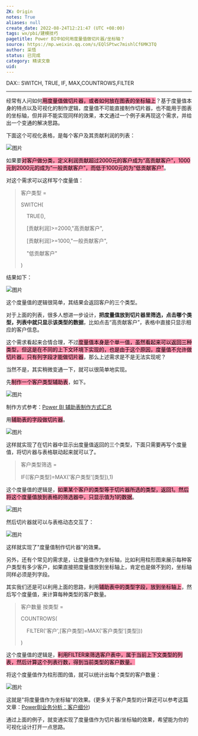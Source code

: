 ```yaml
---
ZK: Origin
notes: True
aliases: null
create_date: 2022-08-24T12:21:47 (UTC +08:00)
tags: wx/pbi/建模技巧
pagetitle: Power BI中如何用度量值做切片器/坐标轴？
source: https://mp.weixin.qq.com/s/EQlSPtwc7mishlCf6MK3TQ
author: 采悟
status: 已完成
category: 精读文章
uid: 
---
```


DAX:: SWITCH, TRUE, IF, MAX,COUNTROWS,FILTER

---

经常有人问如何<mark style="background: #FF5582A6;">用度量值做切片器，或者如何放在图表的坐标轴上</mark>？基于度量值本身的特点以及可视化的制作逻辑，度量值不可能直接制作切片器，也不能用于图表的坐标轴，但并非不能实现同样的效果，本文通过一个例子来再现这个需求，并给出一个变通的解决思路。

下面这个可视化表格，是每个客户及其贡献利润的列表：

![图片](https://mmbiz.qpic.cn/mmbiz_png/aHEbZtANQJMs8LVkF6Jw9LMkbFBc3wbramUgHsibK6t9YefKGKp7A2s4atbDxlJu5yyfpSvf99KBI9HOVtBayJw/640?wx_fmt=png&wxfrom=5&wx_lazy=1&wx_co=1)

如果要<mark style="background: #FF5582A6;">对客户做分类，定义利润贡献超过2000元的客户成为“高贡献客户”，1000元到2000元的成为“一般贡献客户”，而低于1000元的为“低贡献客户”</mark>。

对这个需求可以这样写个度量值：

> 客户类型 =
> 
> SWITCH(
> 
>     TRUE(),
> 
>     \[贡献利润\]>=2000,"高贡献客户",
> 
>     \[贡献利润\]>=1000,"一般贡献客户",
> 
>     "低贡献客户"
> 
> )

结果如下：

![图片](https://mmbiz.qpic.cn/mmbiz_png/aHEbZtANQJMs8LVkF6Jw9LMkbFBc3wbrlZ15o5nrT1Ps7tBtTydEa8EdcZ2u07uO3busMprVK9qK8CJrmSV9sw/640?wx_fmt=png&wxfrom=5&wx_lazy=1&wx_co=1)

这个度量值的逻辑很简单，其结果会返回客户的三个类型。  

对于上面的列表，很多人想进一步设计，**把度量值放到切片器里筛选，点击哪个类型，列表中就只显示该类型的数据**，比如点击“高贡献客户”，表格中直接只显示相应的客户信息。  

这个需求看起来合情合理，不过<mark style="background: #FF5582A6;">度量值本身是个单一值，虽然看起来可以返回三种类型，但这是在不同的上下文环境下实现的，也是由于这个原因，度量值不允许做切片器，只有列字段才能做切片器</mark>，那么上述需求是不是无法实现呢？

当然不是，其实稍微变通一下，就可以很简单地实现。

先<mark style="background: #FF5582A6;">制作一个客户类型辅助表</mark>，如下。  

![图片](https://mmbiz.qpic.cn/mmbiz_png/aHEbZtANQJMs8LVkF6Jw9LMkbFBc3wbryBG6ABz7YWw55PJnOYT4ic4ibT5TtazBNIwXWQCY5pWGRhCHaCSkwUBw/640?wx_fmt=png&wxfrom=5&wx_lazy=1&wx_co=1)

制作方式参考：[Power BI 辅助表制作方式汇总](http://mp.weixin.qq.com/s?__biz=MzA4MzQwMjY4MA==&mid=2484071809&idx=1&sn=9e8f4916082c32cc0291a2e4e565f1fd&chksm=8e0c4756b97bce4087ec53dfb6e5380e7cb0662e73fa070f831e4283095505a5aced233e59c8&scene=21#wechat_redirect)  

用<mark style="background: #FF5582A6;">辅助表的字段做切片器</mark>。

![图片](https://mmbiz.qpic.cn/mmbiz_png/aHEbZtANQJMs8LVkF6Jw9LMkbFBc3wbraqIQafbfw2fbh9JqhKzdLNHY3EGKsBkHAiafgN8mNt6Apbq7IxwMKQw/640?wx_fmt=png&wxfrom=5&wx_lazy=1&wx_co=1)

这样就实现了在切片器中显示出度量值返回的三个类型，下面只需要再写个度量值，将切片器与表格联动起来就可以了。

> 客户类型筛选 \=
> 
> IF(\[客户类型\]=MAX('客户类型'\[类型\]),1)

这个度量值的逻辑是，<mark style="background: #FF5582A6;">如果某个客户的类型等于切片器所选的类型，返回1。然后将这个度量值放到表格的筛选器中，只显示值为1的数据</mark>。  

![图片](https://mmbiz.qpic.cn/mmbiz_png/aHEbZtANQJMs8LVkF6Jw9LMkbFBc3wbrlVOxhmCmNCnnpEN0Y85Z0fhMibGUibaIGtNBIKGOmhx9EGY98QoE8BQA/640?wx_fmt=png&wxfrom=5&wx_lazy=1&wx_co=1)

然后切片器就可以与表格动态交互了：  

![图片](https://mmbiz.qpic.cn/mmbiz_gif/aHEbZtANQJMs8LVkF6Jw9LMkbFBc3wbrqRFSW5oJnFGqVshHpepucSgMY83K4JJPLnY0LVNTR76abwkPRImygQ/640?wx_fmt=gif&wxfrom=5&wx_lazy=1)

这样就实现了"度量值制作切片器"的效果。

另外，还有个常见的需求是，让度量值作为坐标轴，比如利用柱形图来展示每种客户类型有多少客户，如果直接把度量值放到坐标轴上，肯定也是做不到的，坐标轴同样必须是列字段。  

其实我们还是可以利用上面的思路，利用<mark style="background: #FF5582A6;">辅助表中的类型字段，放到坐标轴上</mark>，然后写个度量值，来计算每种类型的客户数量。

> 客户数量 按类型 = 
> 
> COUNTROWS(
> 
>     FILTER('客户',\[客户类型\]=MAX('客户类型'\[类型\]))
> 
> )

这个度量值的逻辑是，<mark style="background: #FF5582A6;">利用FILTER来筛选客户表中，属于当前上下文类型的列表，然后计算这个列表行数，得到当前类型的客户数量。</mark>

将这个度量值作为柱形图的值，就可以统计出每个类型的客户数量：  

![图片](https://mmbiz.qpic.cn/mmbiz_png/aHEbZtANQJMs8LVkF6Jw9LMkbFBc3wbrzDkN1tB6IORRicDl9icU3icicd84JB56Twxiap1AbQUAxTJDm5SDOUjRC5w/640?wx_fmt=png&wxfrom=5&wx_lazy=1&wx_co=1)

这就是"将度量值作为坐标轴"的效果。(更多关于客户类型的计算还可以参考这篇文章：[PowerBI业务分析：客户细分](http://mp.weixin.qq.com/s?__biz=MzA4MzQwMjY4MA==&mid=2484071357&idx=1&sn=e533d335e302b9ca5c76313dcac38852&chksm=8e0c416ab97bc87c1101fcbdb870356d9a400c68ba7c8ab6b91d4e6c54726b28cc358b6015fd&scene=21#wechat_redirect))

通过上面的例子，就变通实现了度量值作为切片器/坐标轴的效果，希望能为你的可视化设计打开一点思路。
